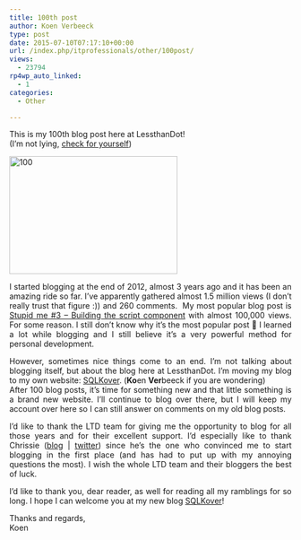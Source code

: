 ```yaml
---
title: 100th post
author: Koen Verbeeck
type: post
date: 2015-07-10T07:17:10+00:00
url: /index.php/itprofessionals/other/100post/
views:
  - 23794
rp4wp_auto_linked:
  - 1
categories:
  - Other

---
```

<p style="text-align: justify">
  This is my 100th blog post here at LessthanDot!<br /> (I&#8217;m not lying, <a href="/index.php/author/koenverbeeck/">check for yourself</a>)
</p>

<p style="text-align: justify">
  <a href="/wp-content/uploads/2015/07/100.jpg"><img class="alignnone wp-image-3483 size-medium" src="/wp-content/uploads/2015/07/100-300x210.jpg" alt="100" width="300" height="210" srcset="/wp-content/uploads/2015/07/100-300x210.jpg 300w, /wp-content/uploads/2015/07/100-1024x718.jpg 1024w, /wp-content/uploads/2015/07/100.jpg 1600w" sizes="(max-width: 300px) 100vw, 300px" /></a>
</p>

<p style="text-align: justify">
  I started blogging at the end of 2012, almost 3 years ago and it has been an amazing ride so far. I&#8217;ve apparently gathered almost 1.5 million views (I don&#8217;t really trust that figure :)) and 260 comments.  My most popular blog post is <a href="/index.php/datamgmt/ssis/stupid-me-3-building-the/">Stupid me #3 – Building the script component</a> with almost 100,000 views. For some reason. I still don&#8217;t know why it&#8217;s the most popular post 🙂 I learned a lot while blogging and I still believe it&#8217;s a very powerful method for personal development.
</p>

<p style="text-align: justify">
  However, sometimes nice things come to an end. I&#8217;m not talking about blogging itself, but about the blog here at LessthanDot. I&#8217;m moving my blog to my own website: <a href="http://sqlkover.com/">SQLKover</a>. (<strong>Ko</strong>en <strong>Ver</strong>beeck if you are wondering)<br /> After 100 blog posts, it&#8217;s time for something new and that little something is a brand new website. I&#8217;ll continue to blog over there, but I will keep my account over here so I can still answer on comments on my old blog posts.
</p>

<p style="text-align: justify">
  I&#8217;d like to thank the LTD team for giving me the opportunity to blog for all those years and for their excellent support. I&#8217;d especially like to thank Chrissie (<a href="/index.php/author/chrissie1/">blog</a> | <a href="https://twitter.com/chrissie1">twitter</a>) since he&#8217;s the one who convinced me to start blogging in the first place (and has had to put up with my annoying questions the most). I wish the whole LTD team and their bloggers the best of luck.
</p>

<p style="text-align: justify">
  I&#8217;d like to thank you, dear reader, as well for reading all my ramblings for so long. I hope I can welcome you at my new blog <a href="http://sqlkover.com/">SQLKover</a>!
</p>

<p style="text-align: justify">
  Thanks and regards,<br /> Koen
</p>
